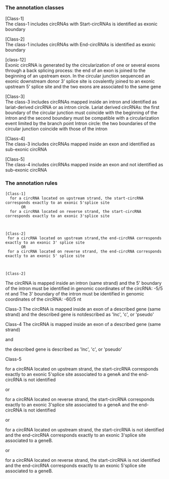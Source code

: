 
### The annotation classes

 
   [Class-1]   
   The class-1 includes circRNAs with Start-circRNAs is identified as exonic boundary
   
   [Class-2]   
   The class-1 includes circRNAs with End-circRNAs is identified as exonic boundary
   
   [class-12]     
   Exonic circRNA is generated by the circularization of one or several exons through a back splicing process: the end of an exon is joined to the beginning of an upstream exon. In the circular junction sequenced an exonic downstream donor 3’ splice site is covalently joined to an exonic upstream 5’ splice site and the two exons are associated to the same gene

   [Class-3]     
   The class-3 includes circRNAs mapped inside an intron and identified as lariat-derived circRNA or as intron circle.
   Lariat derived circRNAs: the first boundary of the circular junction must coincide with the beginning of the intron and the second boundary must be compatible with a circularization event limited by the branch point 
   Intron circle: the two boundaries of the circular junction coincide with those of the intron

   [Class-4]  
   The class-3 includes circRNAs mapped inside an exon and identified as sub-exonic circRNA

   [Class-5]   
   The class-4 includes circRNAs mapped inside an exon and not identified as sub-exonic circRNA

   



### The annotation rules

    [Class-1]
      for a circRNA located on upstream strand, the start-circRNA corresponds exactly to an exonic 5'splice site 
           OR   
      for a circRNA located on reverse strand, the start-circRNA corresponds exactly to an exonic 3'splice site



    [Class-2]
     for a circRNA located on upstream strand,the end-circRNA corresponds exactly to an exonic 3' splice site
           OR
     for a circRNA located on reverse strand, the end-circRNA corresponds exactly to an exonic 5' splice site



    [Class-2]
The circRNA is mapped inside an intron (same strand)
and
the 5' boundary of the intron must be identified in genomic coordinates of the circRNA: -5/5 nt
and
The 3' boundary of the intron must be identified in genomic coordinates of the circRNA: -60/5 nt

Class-3
The circRNA is mapped inside an exon of a described gene (same strand)
and
the described gene is notdescribed as 'lnc', 'c', or 'pseudo'

Class-4
The circRNA is mapped inside an exon of a described gene (same strand)

and

the described gene is described as 'lnc', 'c', or 'pseudo'

Class-5

for a circRNA located on upstream strand, the start-circRNA corresponds exactly to an exonic 5'splice site associated to a geneA and the end-circRNA is not identified 

or

for a circRNA located on reverse strand, the start-circRNA corresponds exactly to an exonic 3'splice site associated to a geneA and the end-circRNA is not identified

or

for a circRNA located on upstream strand, the start-circRNA is not identified and the end-circRNA corresponds exactly to an exonic 3'splice site associated to a geneB.

or

for a circRNA located on reverse strand, the start-circRNA is not identified and the end-circRNA corresponds exactly to an exonic 5'splice site associated to a geneB.







